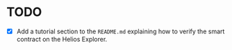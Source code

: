 # TODO

- [x] Add a tutorial section to the `README.md` explaining how to verify the smart contract on the Helios Explorer.
